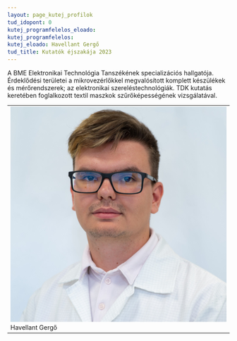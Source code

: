 ```yaml
---
layout: page_kutej_profilok
tud_idopont: 0
kutej_programfelelos_eloado: 
kutej_programfelelos: 
kutej_eloado: Havellant Gergő
tud_title: Kutatók éjszakája 2023
---
```

A BME Elektronikai Technológia Tanszékének specializációs hallgatója. Érdeklődési területei a mikrovezérlőkkel megvalósított komplett készülékek és mérőrendszerek; az elektronikai szereléstechnológiák. 
TDK kutatás keretében foglalkozott textil maszkok szűrőképességének vizsgálatával.

 <table class="picture">
<tr>
<td>

<div class="gallery">
    <img src="images/Havellant_Gergo.jpg" max-width="250" max-height="200">
  <div class="desc">Havellant Gergő</div>
</div>

</td>
</tr>
</table>
